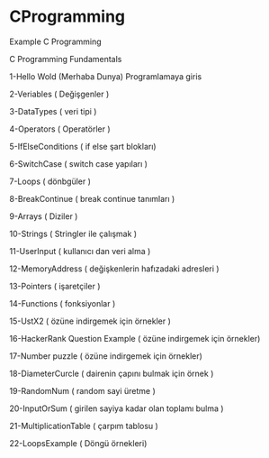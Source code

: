 # CProgramming
Example C Programming 
 
 
 C Programming Fundamentals

1-Hello Wold (Merhaba Dunya) Programlamaya giris

2-Veriables ( Değişgenler )

3-DataTypes ( veri tipi )

4-Operators ( Operatörler )

5-IfElseConditions ( if else şart blokları)

6-SwitchCase ( switch case yapıları )

7-Loops ( dönbgüler )

8-BreakContinue ( break continue tanımları )

9-Arrays ( Diziler )

10-Strings ( Stringler ile çalışmak )

11-UserInput ( kullanıcı dan veri alma )

12-MemoryAddress ( değişkenlerin hafızadaki adresleri )

13-Pointers ( işaretçiler )

14-Functions ( fonksiyonlar )

15-UstX2 ( özüne indirgemek için örnekler ) 

16-HackerRank Question Example ( özüne indirgemek için örnekler)

17-Number puzzle ( özüne indirgemek için örnekler)

18-DiameterCurcle ( dairenin çapını bulmak için örnek )

19-RandomNum ( random sayi üretme )

20-InputOrSum ( girilen sayiya kadar olan toplamı bulma )

21-MultiplicationTable ( çarpım tablosu )

22-LoopsExample ( Döngü örnekleri)
